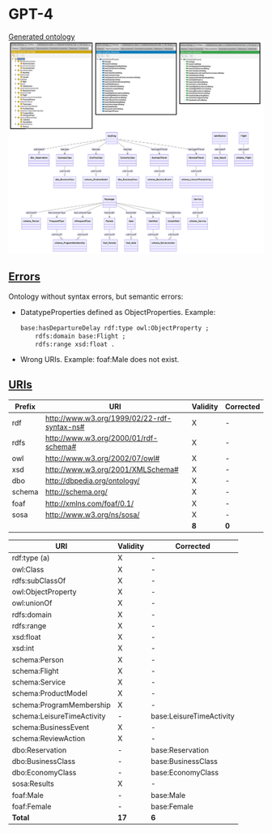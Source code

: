 # GPT-4

[Generated ontology](./ontology.owl)
<br>
![](./ontology.png)


## [Errors](./ontology_notes.txt)

Ontology without syntax errors, but semantic errors:

-   DatatypeProperties defined as ObjectProperties. Example:
    ```
    base:hasDepartureDelay rdf:type owl:ObjectProperty ;
        rdfs:domain base:Flight ;
        rdfs:range xsd:float .
    ```
-   Wrong URIs. Example: foaf:Male does not exist.


## [URIs](./ontology_URIs.xlsx)

| Prefix | URI                                           | Validity | Corrected |
|--------|-----------------------------------------------|----------|-----------|
| rdf    | http://www.w3.org/1999/02/22-rdf-syntax-ns#   | X        | -         |
| rdfs   | http://www.w3.org/2000/01/rdf-schema#         | X        | -         |
| owl    | http://www.w3.org/2002/07/owl#                | X        | -         |
| xsd    | http://www.w3.org/2001/XMLSchema#             | X        | -         |
| dbo    | http://dbpedia.org/ontology/	                 | X	    | -         |
| schema | http://schema.org/                            | X        | -         |
| foaf   | http://xmlns.com/foaf/0.1/                    | X        | -         |
| sosa   | http://www.w3.org/ns/sosa/                    | X        | -         |
|        |                                               | **8**    | **0**     |

| URI                        | Validity | Corrected                 |
|----------------------------|----------|---------------------------|
| rdf:type (a)               | X        | -                         |
| owl:Class                  | X        | -                         |
| rdfs:subClassOf            | X        | -                         |
| owl:ObjectProperty         | X        | -                         |
| owl:unionOf                | X        | -                         |
| rdfs:domain                | X        | -                         |
| rdfs:range                 | X        | -                         |
| xsd:float                  | X        | -                         |
| xsd:int                    | X        | -                         |
| schema:Person              | X        | -                         |
| schema:Flight              | X        | -                         |
| schema:Service             | X        | -                         |
| schema:ProductModel        | X        | -                         |
| schema:ProgramMembership   | X        | -                         |
| schema:LeisureTimeActivity | -        | base:LeisureTimeActivity  |
| schema:BusinessEvent       | X        | -                         |
| schema:ReviewAction        | X        | -                         |
| dbo:Reservation            | -        | base:Reservation          |
| dbo:BusinessClass          | -        | base:BusinessClass        |
| dbo:EconomyClass           | -        | base:EconomyClass         |
| sosa:Results               | X        | -                         |
| foaf:Male                  | -        | base:Male                 |
| foaf:Female                | -        | base:Female               |
| **Total**                  | **17**   | **6**                     |